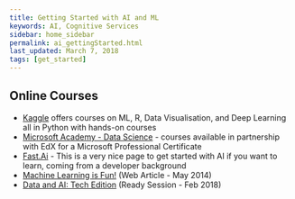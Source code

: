 ```yaml
---
title: Getting Started with AI and ML
keywords: AI, Cognitive Services
sidebar: home_sidebar
permalink: ai_gettingStarted.html
last_updated: March 7, 2018
tags: [get_started]
---
```


<!-- This page is intended to provide the essential links for diving into this pillar's tech -->

## Online Courses

- [Kaggle](https://www.kaggle.com/learn/overview) offers courses on ML, R, Data Visualisation, and Deep Learning all in Python with hands-on courses
- [Microsoft Academy - Data Science](https://academy.microsoft.com/en-us/professional-program/tracks/data-science/) - courses available in partnership with EdX for a Microsoft Professional Certificate
- [Fast.Ai](http://www.fast.ai/) - This is a very nice page to get started with AI if you want to learn, coming from a developer background
- [Machine Learning is Fun!](https://aka.ms/mlisfun) (Web Article - May 2014)
- [Data and AI: Tech Edition](https://content.microsoftready.com/FY18Q3/session/CN06) (Ready Session - Feb 2018)
